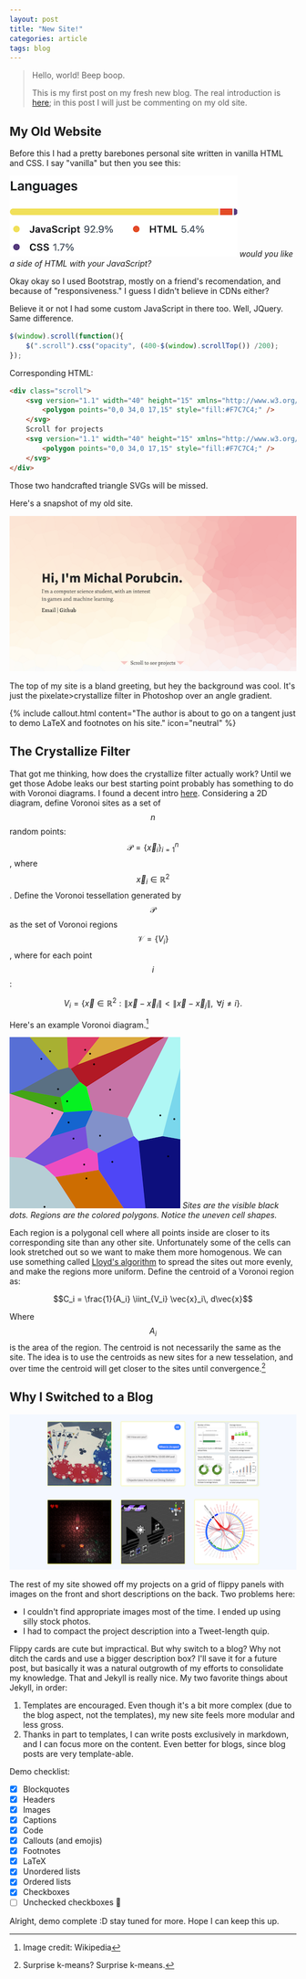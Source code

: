 ```yaml
---
layout: post
title: "New Site!"
categories: article
tags: blog
---
```


> Hello, world! Beep boop.
>
> This is my first post on my fresh new blog. The real introduction is [here](/about.html); in this post I will just be commenting on my old site.

<!--more-->

## My Old Website

Before this I had a pretty barebones personal site written in vanilla HTML and CSS. I say "vanilla" but then you see this:

![mostly-js]
*would you like a side of HTML with your JavaScript?*

Okay okay so I used Bootstrap, mostly on a friend's recomendation, and because of "responsiveness." I guess I didn't believe in CDNs either?

Believe it or not I had some custom JavaScript in there too. Well, JQuery. Same difference.

```javascript
$(window).scroll(function(){
    $(".scroll").css("opacity", (400-$(window).scrollTop()) /200);
});
```

Corresponding HTML:

```html
<div class="scroll">
    <svg version="1.1" width="40" height="15" xmlns="http://www.w3.org/2000/svg">
        <polygon points="0,0 34,0 17,15" style="fill:#F7C7C4;" />
    </svg>
    Scroll for projects
    <svg version="1.1" width="40" height="15" xmlns="http://www.w3.org/2000/svg">
        <polygon points="0,0 34,0 17,15" style="fill:#F7C7C4;" />
    </svg>
</div>
```

Those two handcrafted triangle SVGs will be missed.

Here's a snapshot of my old site.

![old-site-1]

The top of my site is a bland greeting, but hey the background was cool. It's just the pixelate>crystallize filter in Photoshop over an angle gradient.

{% include callout.html content="The author is about to go on a tangent just to demo LaTeX and footnotes on his site." icon="neutral" %}

## The Crystallize Filter

That got me thinking, how does the crystallize filter actually work? Until we get those Adobe leaks our best starting point probably has something to do with Voronoi diagrams. I found a decent intro [here](https://elrnv.com/blog/weighted-lloyds-method-for-voronoi-tesselation/). Considering a 2D diagram, define Voronoi sites as a set of $$n$$ random points: $$\mathcal{P} = \{\vec{x}_i\}_{i=1}^n$$, where $$\vec{x}_i \in \mathbb{R}^2$$. Define the Voronoi tessellation generated by $$\mathcal{P}$$ as the set of Voronoi regions $$\mathcal{V} = \{ V_i \}$$, where for each point $$i$$:

$$V_i = \left\{ \vec{x} \in \mathbb{R}^2 \mathrel{}:\mathrel{} \|\vec{x} - \vec{x}_i\| < \|\vec{x} - \vec{x}_j\|,\ \, \forall j\not=i \right\}.$$

Here's an example Voronoi diagram.[^1]

[^1]: Image credit: Wikipedia

![voronoi]
*Sites are the visible black dots. Regions are the colored polygons. Notice the uneven cell shapes.*

Each region is a polygonal cell where all points inside are closer to its corresponding site than any other site. Unfortunately some of the cells can look stretched out so we want to make them more homogenous. We can use something called [Lloyd's algorithm][lloyd] to spread the sites out more evenly, and make the regions more uniform. Define the centroid of a Voronoi region as:

$$C_i = \frac{1}{A_i} \iint_{V_i} \vec{x}_i\, d\vec{x}$$

Where $$A_i$$ is the area of the region. The centroid is not necessarily the same as the site. The idea is to use the centroids as new sites for a new tesselation, and over time the centroid will get closer to the sites until convergence.[^2]

[^2]: Surprise k-means? Surprise k-means.

## Why I Switched to a Blog

![old-site-2]

The rest of my site showed off my projects on a grid of flippy panels with images on the front and short descriptions on the back. Two problems here:
- I couldn't find appropriate images most of the time. I ended up using silly stock photos.
- I had to compact the project description into a Tweet-length quip.

Flippy cards are cute but impractical. But why switch to a blog? Why not ditch the cards and use a bigger description box? I'll save it for a future post, but basically it was a natural outgrowth of my efforts to consolidate my knowledge. That and Jekyll is really nice. My two favorite things about Jekyll, in order:
1. Templates are encouraged. Even though it's a bit more complex (due to the blog aspect, not the templates), my new site feels more modular and less gross.
2. Thanks in part to templates, I can write posts exclusively in markdown, and I can focus more on the content. Even better for blogs, since blog posts are very template-able.

Demo checklist:
- [x] Blockquotes
- [x] Headers
- [x] Images
- [x] Captions
- [x] Code
- [x] Callouts (and emojis)
- [x] Footnotes
- [x] LaTeX
- [x] Unordered lists
- [x] Ordered lists
- [x] Checkboxes
- [ ] Unchecked checkboxes 🤯

Alright, demo complete :D stay tuned for more. Hope I can keep this up.

[mostly-js]: /assets/images/mostly-js.png
[old-site-1]: /assets/images/old-site-1.png
[voronoi]: /assets/images/voronoi.png
[lloyd]: https://en.wikipedia.org/wiki/Lloyd%27s_algorithm
[old-site-2]: /assets/images/old-site-2.png